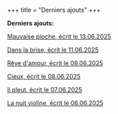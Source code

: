 +++
title = "Derniers ajouts"
+++

**Derniers ajouts:**

[Mauvaise pioche, écrit le 13.06.2025](./seasons/27_vingt_septieme_saison/mauvaise_pioche)

[Dans la brise, écrit le 11.06.2025](./seasons/27_vingt_septieme_saison/dans_la_brise)

[Rêve d'amour, écrit le 09.06.2025](./seasons/27_vingt_septieme_saison/reve_d_amour)

[Cieux, écrit le 08.06.2025](./seasons/27_vingt_septieme_saison/cieux)

[Il pleut, écrit le 07.06.2025](./seasons/27_vingt_septieme_saison/il_pleut)

[La nuit violine, écrit le 06.06.2025](./seasons/27_vingt_septieme_saison/la_nuit_violine)
